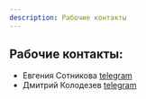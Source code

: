 ```yaml
---
description: Рабочие контакты
---
```

## Рабочие контакты:

* Евгения Сотникова  [telegram](https://telegram.me/evsotnikova) 
* Дмитрий Колодезев  [telegram](https://telegram.me/Promsoft) 
